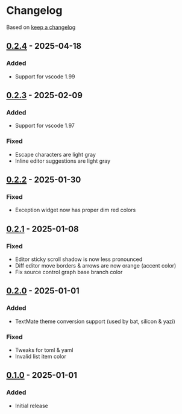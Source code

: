 # Changelog

Based on [keep a changelog](http://keepachangelog.com/)

## [0.2.4] - 2025-04-18

### Added

- Support for vscode 1.99

## [0.2.3] - 2025-02-09

### Added

- Support for vscode 1.97

### Fixed

- Escape characters are light gray
- Inline editor suggestions are light gray

## [0.2.2] - 2025-01-30

### Fixed

- Exception widget now has proper dim red colors

## [0.2.1] - 2025-01-08

### Fixed

- Editor sticky scroll shadow is now less pronounced
- Diff editor move borders & arrows are now orange (accent color)
- Fix source control graph base branch color

## [0.2.0] - 2025-01-01

### Added

- TextMate theme conversion support (used by bat, silicon & yazi)

### Fixed

- Tweaks for toml & yaml
- Invalid list item color

## [0.1.0] - 2025-01-01

### Added

- Initial release

[0.2.4]: https://github.com/GrzegorzKozub/gruvbox-material-flat/compare/v0.2.3...v0.2.4
[0.2.3]: https://github.com/GrzegorzKozub/gruvbox-material-flat/compare/v0.2.2...v0.2.3
[0.2.2]: https://github.com/GrzegorzKozub/gruvbox-material-flat/compare/v0.2.1...v0.2.2
[0.2.1]: https://github.com/GrzegorzKozub/gruvbox-material-flat/compare/v0.2.0...v0.2.1
[0.2.0]: https://github.com/GrzegorzKozub/gruvbox-material-flat/compare/v0.1.0...v0.2.0
[0.1.0]: https://github.com/GrzegorzKozub/gruvbox-material-flat/releases/tag/v0.1.0
